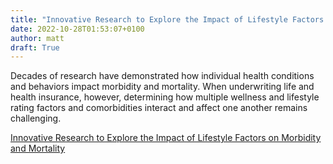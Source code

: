 ```yaml
---
title: "Innovative Research to Explore the Impact of Lifestyle Factors on Morbidity and Mortality"
date: 2022-10-28T01:53:07+0100
author: matt
draft: True
---
```

Decades of research have demonstrated how individual health conditions and behaviors impact morbidity and mortality. When underwriting life and health insurance, however, determining how multiple wellness and lifestyle rating factors and comorbidities interact and affect one another remains challenging.
 

[ Innovative Research to Explore the Impact of Lifestyle Factors on Morbidity and Mortality ]( https://www.rgare.com/knowledge-center/media/research/innovative-research-to-explore-the-impact-of-lifestyle-factors-on-morbidity-and-mortality )
